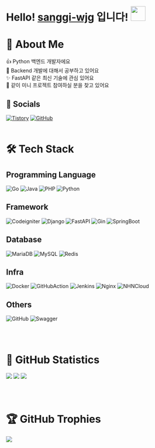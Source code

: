 # Hello! [sanggi-wjg](https://github.com/sanggi-wjg) 입니다! <img src="https://raw.githubusercontent.com/MartinHeinz/MartinHeinz/master/wave.gif" width=40px>

# 💫 About Me
👍 Python 백엔드 개발자에요\
🌱 Backend 개발에 대해서 공부하고 있어요\
✨ FastAPI 같은 최신 기술에 관심 있어요\
🤝 같이 미니 프로젝트 참여하실 분을 찾고 있어요

## 💌 Socials
[![Tistory](https://img.shields.io/badge/Tistory-d0f4de.svg?style=for-the-badge&logo=Tistory&logoColor=white)](https://sanggi-jayg.tistory.com/)
[![GitHub](https://img.shields.io/badge/GitHub-9cf.svg?style=for-the-badge&logo=GitHub&logoColor=white)](https://github.com/sanggi-wjg)
<br><br>

# 🛠 Tech Stack
## Programming Language
![Go](https://img.shields.io/badge/Go-29BEB0.svg?style=for-the-badge&logo=Go&logoColor=white)
![Java](https://img.shields.io/badge/Java-34495E.svg?style=for-the-badge&logo=Java&logoColor=white)
![PHP](https://img.shields.io/badge/PHP-787CB5.svg?style=for-the-badge&logo=PHP&logoColor=white)
![Python](https://img.shields.io/badge/Python-4B8BBE.svg?style=for-the-badge&logo=Python&logoColor=white)

## Framework
![Codeigniter](https://img.shields.io/badge/Codeigniter-cd451e.svg?style=for-the-badge&logo=Codeigniter&logoColor=white)
![Django](https://img.shields.io/badge/Django-193e2f.svg?style=for-the-badge&logo=Django&logoColor=white)
![FastAPI](https://img.shields.io/badge/FastAPI-329688.svg?style=for-the-badge&logo=FastAPI&logoColor=white)
![Gin](https://img.shields.io/badge/Gin-338fce.svg?style=for-the-badge&logo=Gin&logoColor=white)
![SpringBoot](https://img.shields.io/badge/SpringBoot-76b44d.svg?style=for-the-badge&logo=SpringBoot&logoColor=white)

## Database
![MariaDB](https://img.shields.io/badge/MariaDB-0c2c62.svg?style=for-the-badge&logo=MariaDB&logoColor=white)
![MySQL](https://img.shields.io/badge/MySQL-206188.svg?style=for-the-badge&logo=MySQL&logoColor=white)
![Redis](https://img.shields.io/badge/Redis-ce2b26.svg?style=for-the-badge&logo=Redis&logoColor=white)

## Infra
![Docker](https://img.shields.io/badge/Docker-4092e2.svg?style=for-the-badge&logo=Docker&logoColor=white)
![GitHubAction](https://img.shields.io/badge/GitHubAction-3e89fa.svg?style=for-the-badge&logo=GitHubAction&logoColor=white)
![Jenkins](https://img.shields.io/badge/Jenkins-000000.svg?style=for-the-badge&logo=Jenkins&logoColor=white)
![Nginx](https://img.shields.io/badge/Nginx-2e913f.svg?style=for-the-badge&logo=Nginx&logoColor=white)
![NHNCloud](https://img.shields.io/badge/NHNCloud-2a5bda.svg?style=for-the-badge&logo=NHNCloud&logoColor=white)

## Others
![GitHub](https://img.shields.io/badge/GitHub-212121.svg?style=for-the-badge&logo=GitHub&logoColor=white)
![Swagger](https://img.shields.io/badge/Swagger-8de346.svg?style=for-the-badge&logo=Swagger&logoColor=white)

<br><br>

# 💛 GitHub Statistics
![](https://github-readme-stats.vercel.app/api?username=sanggi-wjg&theme=dark&hide_border=false&include_all_commits=false&count_private=true)
![](https://github-readme-streak-stats.herokuapp.com/?user=sanggi-wjg&theme=dark&hide_border=false)
![](https://github-readme-stats.vercel.app/api/top-langs/?username=sanggi-wjg&theme=dark&hide_border=false&include_all_commits=false&count_private=true&layout=compact)

<br><br>
# 🏆 GitHub Trophies
![](https://github-profile-trophy.vercel.app/?username=sanggi-wjg&theme=discord&no-frame=false&no-bg=true&margin-w=4)




<!--<h2>Tech Stack</h2>

<p>
    Main Language:
    <a href="#" target="_blank"><img src="https://img.shields.io/badge/Python-3766AB?style=flat&logo=Python&logoColor=yellow"/></a> 
</p>
<p>
    Sub Language:
    <a href="#" target="_blank"><img src="https://img.shields.io/badge/GO-11B48A?style=flat&logo=GO&logoColor=yellow"/></a>
    <a href="#" target="_blank"><img src="https://img.shields.io/badge/PHP-3766AB?style=flat&logo=PHP&logoColor=yellow"/></a>
    <a href="#" target="_blank"><img src="https://img.shields.io/badge/Javascript-F5DF4D?style=flat&logo=Javascript&logoColor=orange"/></a>
</p>
<p>
    Framework:
    <a href="#" target="_blank"><img src="https://img.shields.io/badge/Django-3766AB?style=flat&logo=Django&logoColor=yellow"/></a> 
    <a href="#" target="_blank"><img src="https://img.shields.io/badge/Codeigniter-orange?style=flat&logo=Codeigniter&logoColor=red"/></a> 
</p>
<p>
    Database:
    <a href="#" target="_blank"><img src="https://img.shields.io/badge/MySQL-3766AB?style=flat&logo=MySQL&logoColor=yellow"/></a> 
</p>
<p>
    OS:
    <a href="#" target="_blank"><img src="https://img.shields.io/badge/Ubuntu-orange?style=flat&logo=Ubuntu&logoColor=yellow"/></a> 
    <a href="#" target="_blank"><img src="https://img.shields.io/badge/CentOS-363945?style=flat&logo=CentOS&logoColor=yellow"/></a> 
    <a href="#" target="_blank"><img src="https://img.shields.io/badge/Toast-blue?style=flat&logo=Toast&logoColor=skyblue"/></a> 
</p>
<p>
    CI/CD:
    <a href="#" target="_blank"><img src="https://img.shields.io/badge/Github-363945?style=flat&logo=Github&logoColor=white"/></a> 
    <a href="#" target="_blank"><img src="https://img.shields.io/badge/Jenkins-EFE1CE?style=flat&logo=Jenkins&logoColor=black"/></a> 
    <a href="#" target="_blank"><img src="https://img.shields.io/badge/Docker-blue?style=flat&logo=Docker&logoColor=skyblue"/></a> 
    <a href="#" target="_blank"><img src="https://img.shields.io/badge/Nexus-11B48A?style=flat&logo=Nexus&logoColor=black"/></a> 
</p>
<p>
    <a href="#" target="_blank"><img src="https://img.shields.io/badge/Redis-D2386C?style=flat&logo=Redis&logoColor=red"/></a> 
    <a href="#" target="_blank"><img src="https://img.shields.io/badge/Celery-green?style=flat&logo=Celery&logoColor=A0DAA9"/></a> 
    <a href="#" target="_blank"><img src="https://img.shields.io/badge/Fluentd-0072B5?style=flat&logo=Fluentd&logoColor=blue"/></a> 
    <a href="#" target="_blank"><img src="https://img.shields.io/badge/Prometheus-orange?style=flat&logo=Prometheus&logoColor=D2386C"/></a> 
    <a href="#" target="_blank"><img src="https://img.shields.io/badge/Grafana-363945?style=flat&logo=Grafana&logoColor=FDAC53"/></a> 
</p>

<a href="https://github.com/anuraghazra/github-readme-stats">
  <img align="center" src="https://github-readme-stats.vercel.app/api?username=sanggi-wjg&hide=prs,contribs&show_icons=true&theme=tokyonight" />
</a>
&nbsp;&nbsp;&nbsp;&nbsp;
<a href="https://github.com/anuraghazra/convoychat">
  <img align="center" src="https://github-readme-stats.vercel.app/api/top-langs/?username=sanggi-wjg&hide=javascript,css,scss,html&theme=tokyonight" />
</a>
-->

<!--
뱃지
https://shields.io/
아이콘
https://simpleicons.org/
컬러
https://www.w3schools.com/colors/colors_2021.asp
-->
